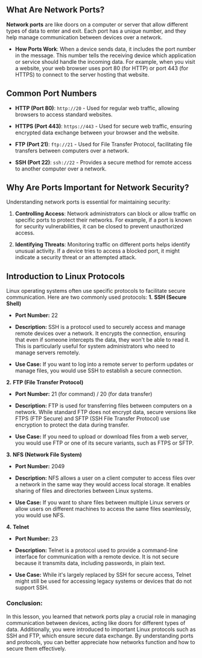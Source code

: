 ## **What Are Network Ports?**

**Network ports** are like doors on a computer or server that allow different types of data to enter and exit. Each port has a unique number, and they help manage communication between devices over a network.

-   **How Ports Work**: When a device sends data, it includes the port number in the message. This number tells the receiving device which application or service should handle the incoming data. For example, when you visit a website, your web browser uses port 80 (for HTTP) or port 443 (for HTTPS) to connect to the server hosting that website.

   ##  Common Port Numbers
    
-   **HTTP (Port 80)**: `http://20` - Used for regular web traffic, allowing browsers to access standard websites.
    
-   **HTTPS (Port 443)**: `https://443` - Used for secure web traffic, ensuring encrypted data exchange between your browser and the website.
    
-   **FTP (Port 21)**: `ftp://21` - Used for File Transfer Protocol, facilitating file transfers between computers over a network.
    
-   **SSH (Port 22)**: `ssh://22` - Provides a secure method for remote access to another computer over a network.
    


## **Why Are Ports Important for Network Security?**

Understanding network ports is essential for maintaining security:

1.  **Controlling Access**: Network administrators can block or allow traffic on specific ports to protect their networks. For example, if a port is known for security vulnerabilities, it can be closed to prevent unauthorized access.
    
2.  **Identifying Threats**: Monitoring traffic on different ports helps identify unusual activity. If a device tries to access a blocked port, it might indicate a security threat or an attempted attack.
    

## **Introduction to Linux Protocols**

Linux operating systems often use specific protocols to facilitate secure communication. Here are two commonly used protocols:
**1.** **SSH (Secure Shell)**

-   **Port Number:** 22
    
-   **Description:** SSH is a protocol used to securely access and manage remote devices over a network. It encrypts the connection, ensuring that even if someone intercepts the data, they won't be able to read it. This is particularly useful for system administrators who need to manage servers remotely.
    
-   **Use Case:** If you want to log into a remote server to perform updates or manage files, you would use SSH to establish a secure connection.
    

**2.** **FTP (File Transfer Protocol)**

-   **Port Number:** 21 (for command) / 20 (for data transfer)
    
-   **Description:** FTP is used for transferring files between computers on a network. While standard FTP does not encrypt data, secure versions like FTPS (FTP Secure) and SFTP (SSH File Transfer Protocol) use encryption to protect the data during transfer.
    
-   **Use Case:** If you need to upload or download files from a web server, you would use FTP or one of its secure variants, such as FTPS or SFTP.
    

**3.** **NFS (Network File System)**

-   **Port Number:** 2049
    
-   **Description:** NFS allows a user on a client computer to access files over a network in the same way they would access local storage. It enables sharing of files and directories between Linux systems.
    
-   **Use Case:** If you want to share files between multiple Linux servers or allow users on different machines to access the same files seamlessly, you would use NFS.
    

**4.** **Telnet**

-   **Port Number:** 23
    
-   **Description:** Telnet is a protocol used to provide a command-line interface for communication with a remote device. It is not secure because it transmits data, including passwords, in plain text.
    
-   **Use Case:** While it's largely replaced by SSH for secure access, Telnet might still be used for accessing legacy systems or devices that do not support SSH.
    

### Conclusion: 

In this lesson, you learned that network ports play a crucial role in managing communication between devices, acting like doors for different types of data. Additionally, you were introduced to important Linux protocols such as SSH and FTP, which ensure secure data exchange. By understanding ports and protocols, you can better appreciate how networks function and how to secure them effectively.
<!--stackedit_data:
eyJoaXN0b3J5IjpbLTEyOTg2OTM5MDMsLTEyNTkxNDU3Ml19
-->